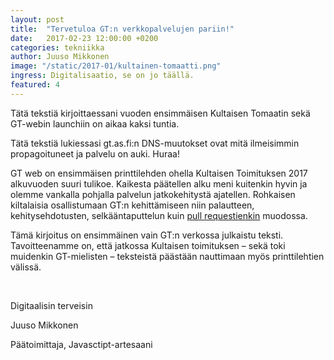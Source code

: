 ```yaml
---
layout: post
title:  "Tervetuloa GT:n verkkopalvelujen pariin!"
date:   2017-02-23 12:00:00 +0200
categories: tekniikka
author: Juuso Mikkonen
image: "/static/2017-01/kultainen-tomaatti.png"
ingress: Digitalisaatio, se on jo täällä.
featured: 4
---
```


Tätä tekstiä kirjoittaessani vuoden ensimmäisen Kultaisen Tomaatin sekä GT-webin launchiin on aikaa kaksi tuntia.

Tätä tekstiä lukiessasi gt.as.fi:n DNS-muutokset ovat mitä ilmeisimmin propagoituneet ja palvelu on auki. Huraa!

GT web on ensimmäisen printtilehden ohella Kultaisen Toimituksen 2017 alkuvuoden suuri tulikoe. Kaikesta päätellen alku meni kuitenkin hyvin ja olemme vankalla pohjalla palvelun jatkokehitystä ajatellen. Rohkaisen kiltalaisia osallistumaan GT:n kehittämiseen niin palautteen, kehitysehdotusten, selkääntaputtelun kuin [pull requestienkin](https://github.com/juusaw/gt-web/pulls) muodossa.

Tämä kirjoitus on ensimmäinen vain GT:n verkossa julkaistu teksti. Tavoitteenamme on, että jatkossa Kultaisen toimituksen – sekä toki muidenkin GT-mielisten – teksteistä päästään nauttimaan myös printtilehtien välissä.

<br>

Digitaalisin terveisin

Juuso Mikkonen

Päätoimittaja, Javasctipt-artesaani